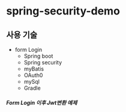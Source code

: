 # spring-security-demo

## 사용 기술
* form Login
    * Spring boot
    * Spring security
    * myBatis
    * OAuth0
    * mySql
    * Gradle

##### Form Login 이후 Jwt변환 예제